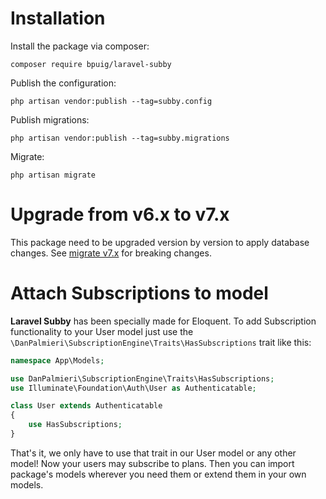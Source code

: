 # Installation

Install the package via composer:

```shell
composer require bpuig/laravel-subby
```

Publish the configuration:

```shell
php artisan vendor:publish --tag=subby.config
```

Publish migrations:

```shell
php artisan vendor:publish --tag=subby.migrations
```

Migrate:

```shell
php artisan migrate
```

# Upgrade from v6.x to v7.x

This package need to be upgraded version by version to apply database changes. See [migrate v7.x](migrate-v7.md) for breaking
changes.


# Attach Subscriptions to model

**Laravel Subby** has been specially made for Eloquent. To add Subscription functionality to your User model just use
the `\DanPalmieri\SubscriptionEngine\Traits\HasSubscriptions` trait like this:

```php
namespace App\Models;

use DanPalmieri\SubscriptionEngine\Traits\HasSubscriptions;
use Illuminate\Foundation\Auth\User as Authenticatable;

class User extends Authenticatable
{
    use HasSubscriptions;
}
```

That's it, we only have to use that trait in our User model or any other model! Now your users may subscribe to plans.
Then you can import package's models wherever you need them or extend them in your own models.
